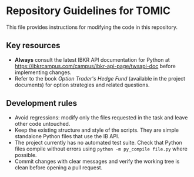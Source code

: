 # Repository Guidelines for TOMIC

This file provides instructions for modifying the code in this repository.

## Key resources

* **Always** consult the latest IBKR API documentation for Python at <https://ibkrcampus.com/campus/ibkr-api-page/twsapi-doc> before implementing changes.
* Refer to the book *Option Trader's Hedge Fund* (available in the project documents) for option strategies and related questions.

## Development rules

* Avoid regressions: modify only the files requested in the task and leave other code untouched.
* Keep the existing structure and style of the scripts. They are simple standalone Python files that use the IB API.
* The project currently has no automated test suite. Check that Python files compile without errors using `python -m py_compile file.py` where possible.
* Commit changes with clear messages and verify the working tree is clean before opening a pull request.

